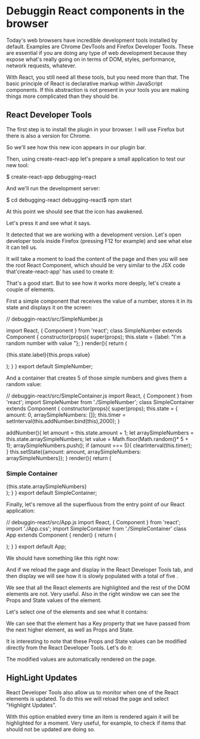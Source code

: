 
Debuggin React components in the browser
========================================


Today's web browsers have incredible development tools installed by default. Examples are Chrome DevTools and Firefox Developer Tools. These are essential if you are doing any type of web development because they expose what's really going on in terms of DOM, styles, performance, network requests, whatever. 

With React, you still need all these tools, but you need more than that. The basic principle of React is declarative markup within JavaScript components. If this abstraction is not present in your tools you are making things more complicated than they should be.


React Developer Tools
---------------------

The first step is to install the plugin in your browser. I will use Firefox but there is also a version for Chrome. 



So we'll see how this new icon appears in our plugin bar.











Then, using create-react-app let's prepare a small application to test our new tool:

$ create-react-app debugging-react

And we'll run the development server:

$ cd debugging-react
debugging-react$ npm start


At this point we should see that the icon has awakened.




Let's press it and see what it says.




It detected that we are working with a development version. Let's open developer tools inside Firefox (pressing F12 for example) and see what else it can tell us.



It will take a moment to load the content of the page and then you will see the root React Component, which should be very similar to the JSX code that'create-react-app' has used to create it:




That's a good start. But to see how it works more deeply, let's create a couple of elements.

First a simple component that receives the value of a number, stores it in its state and displays it on the screen:


// debuggin-react/src/SimpleNumber.js

import React, { Component } from 'react';
class SimpleNumber extends Component {
constructor(props){
super(props);
this.state = {label: "I'm a random number with value "};
}
render(){
return (<div className="SimpleNumber">
<p>{this.state.label}{this.props.value}</p>
</div>);
}
}
export default SimpleNumber;



And a container that creates 5 of those simple numbers and gives them a random value:



// debuggin-react/src/SimpleContainer.js
import React, { Component } from 'react';
import SimpleNumber from './SimpleNumber';
class SimpleContainer extends Component {
constructor(props){
super(props);
this.state = { amount: 0, arraySimpleNumbers: []};
this.timer = setInterval(this.addNumber.bind(this),2000);
}

addNumber(){
let amount = this.state.amount + 1; 
let arraySimpleNumbers = this.state.arraySimpleNumbers;
let value = Math.floor(Math.random()* 5 + 1);
arraySimpleNumbers.push(<SimpleNumber key={this.state.amount} value={value}/>);
if (amount === 5){
clearInterval(this.timer);
}
this.setState({amount: amount, arraySimpleNumbers: arraySimpleNumbers});
}
render(){
return (<div className="SimpleContainer">
<h3>Simple Container</h3>
<div>
{this.state.arraySimpleNumbers}
</div>
</div>);
}
}
export default SimpleContainer;







Finally, let's remove all the superfluous from the entry point of our React application:

// debuggin-react/src/App.js
import React, { Component } from 'react';
import './App.css';
import SimpleContainer from './SimpleContainer'
class App extends Component {
render() {
return (
<div className="App">
<SimpleContainer>
</SimpleContainer>
</div>
);
}
}
export default App;





We should have something like this right now:











And if we reload the page and display <App> in the React Developer Tools tab, and then display <SimpleContainer> we will see how it is slowly populated with a total of five <SimpleNumber>.





We see that all the React elements are highlighted and the rest of the DOM elements are not. Very useful. Also in the right window we can see the Props and State values of the element.


Let's select one of the elements <SimpleNumber> and see what it contains:











We can see that the <SimpleNumber> element has a Key property that we have passed from the next higher element, as well as Props and State. 

It is interesting to note that these Props and State values can be modified directly from the React Developer Tools. Let's do it:





The modified values are automatically rendered on the page.


HighLight Updates
-----------------

React Developer Tools also allow us to monitor when one of the React elements is updated. To do this we will reload the page and select "Highlight Updates". 




With this option enabled every time an item is rendered again it will be highlighted for a moment. Very useful, for example, to check if items that should not be updated are doing so.


